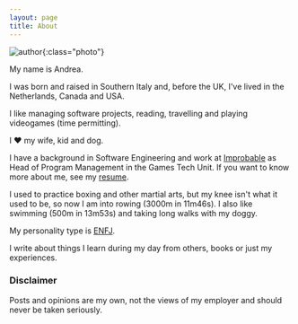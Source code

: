 ```yaml
---
layout: page
title: About
---
```


![author]({{site.url}}/{{site.images}}/andreadellacorte.jfif){:class="photo"}

My name is Andrea.

I was born and raised in Southern Italy and, before the UK, I've lived in the Netherlands, Canada and USA.

I like managing software projects, reading, travelling and playing videogames (time permitting).

I ❤️ my wife, kid and dog.

I have a background in Software Engineering and work at [Improbable](https://improbable.io) as Head of Program Management in the Games Tech Unit. If you want to know more about me, see my [resume](/resume).

I used to practice boxing and other martial arts, but my knee isn't what it used to be, so now I am into rowing (3000m in 11m46s). I also like swimming (500m in 13m53s) and taking long walks with my doggy.

My personality type is [ENFJ](https://www.personalitypage.com/html/ENFJ.html).

I write about things I learn during my day from others, books or just my experiences.

### Disclaimer

Posts and opinions are my own, not the views of my employer and should never be taken seriously.
